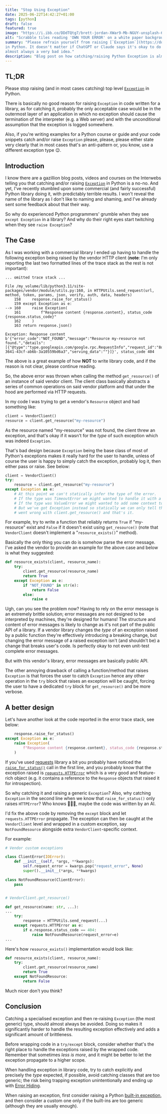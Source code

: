 ```yaml
---
title: "Stop Using Exception"
date: 2025-06-22T14:42:27+01:00
tags: [python]
draft: false
featured: true
image: "https://i.ibb.co/DDdTQtg7/brett-jordan-XWar9-Mb-NGUY-unsplash-65.jpg"
alt: "Scrabble tiles reading 'OWN YOUR ERROR' on a white paper background"
summary: "Please refrain yourself from raising [`Exception`](https://docs.python.org/3/library/exceptions.html#Exception)
in Python. It doesn't matter if ChatGPT or Claude says it's okay to do it, it's
almost always a very bad idea."
description: "Blog post on how catching/raising Python Exception is almost always a bad idea."
---
```



TL;DR
-----

Please stop raising (and in most cases catching) top level [`Exception`](https://docs.python.org/3/library/exceptions.html#Exception)
in Python.

There is basically no good reason for raising `Exception` in code written for a
library, as for catching it, probably the only acceptable case would be in the
outermost layer of an application in which no exception should cause the
termination of the interpreter (e.g. a Web server) and with the unconditional
assumption that the exception is logged somewhere.

Also, if you're writing examples for a Python course or guide and your
code snippets catch and/or raise `Exception` please, please, please either state
very clearly that in most cases that's an anti-pattern or, you know, use a
different exception type 😉.


Introduction
------------

I know there are a gazillion blog posts, videos and courses on the Interwebs
telling you that catching and/or raising [`Exception`](https://docs.python.org/3/library/exceptions.html#Exception)
in Python is a no-no. And yet, I've recently stumbled upon some commercial (and
fairly successful) Python library doing it, with predictably terrible results. I
won't reveal the name of the library as I don't like to naming and shaming, and
I've already sent some feedback about that their way.

So why do experienced Python programmers' grumble when they see `except
Exception` in a library? And why do their right eyes start twitching when they
see `raise Exception`?


The Case
--------

As I was working with a commercial library I ended up having to handle the following
exception being raised by the vendor HTTP client (**note**: I'm only reporting the
last two formatted lines of the trace stack as the rest is not important):

```
... omitted trace stack ...

File /my_volume/lib/python3.11/site-packages/vendor/module/utils.py:160, in HTTPUtils.send_request(url, method, token, params, json, verify, auth, data, headers)
    158     response.raise_for_status()
    159 except Exception as e:
--> 160     raise Exception(
    161         f"Response content {response.content}, status_code {response.status_code}"
    162     )
    163 return response.json()

Exception: Response content b'{"error_code":"NOT_FOUND","message":"Resource my-resource not found.","details":[{"@type":"type.googleapis.com/google.rpc.RequestInfo","request_id":"8da16872-3641-43cf-ab6b-3a10559bd6a3","serving_data":""}]}', status_code 404
```

The above is a great example of how **NOT** to write library code, and if the
reason is not clear, please continue reading.

So, the above error was thrown when calling the method `get_resource()` of an
instance of said vendor client. The client class basically abstracts a series of
common operations on said vendor platform and that under the hood are performed
via HTTP requests.

In my code I was trying to get a vendor's `Resource` object and had something like:

```python
client = VendorClient()
resource = client.get_resource("my-resource")
```

As the resource named "my-resource" was not found, the client threw an
exception, and that's okay if it wasn't for the *type* of such exception which
was indeed `Exception`.

That's bad design because `Exception` being the base class of most of Python's
exceptions makes it really hard for the user to handle, unless of course the
user is happy to simply catch the exception, probably log it, then either pass
or raise. See below:

```python
client = VendorClient()
try:
    resource = client.get_resource("my-resource")
except Exception as e:
    # At this point we can't statically infer the type of the error.
    # If the type was TimeoutError we might wanted to handle it with a retry...
    # If the type was ValueError we might wanted to add some context to it and re-raise...
    # But we've got Exception instead so statically we can only tell that something
    # went wrong with client.get_resource() and that's it.
```

For example, try to write a function that reliably returns `True` if
"my-resource" exist and `False` if it doesn't exist using `get_resource()`
(note that `VendorClient` doesn't implement a "`resource_exists()`" method).

Basically the only thing you can do is somehow parse the error message. I've
asked the vendor to provide an example for the above case and below is what they
suggested:

```python
def resource_exists(client, resource_name):
    try:
        client.get_resource(resource_name)
        return True
    except Exception as e:
        if "NOT_FOUND" in str(e):
            return False
        else:
            raise e
```

Ugh, can you see the problem now? Having to rely on the error message is an
extremely brittle solution; error messages are not designed to be interpreted
by machines, they're designed for humans! The structure and content of error
messages is likely to change as it's not part of the public API of a library. If
a vendor library changes the *type* of an exception raised by a public function
they're effectively introducing a breaking change, but changing the error
message of a raised exception isn't (and shouldn't be) a change that breaks
user's code. Is perfectly okay to not even unit-test complete error messages.

But with this vendor's library, error messages are basically public API.

The other annoying drawback of calling a function/method that raises `Exception`
is that forces the user to catch `Exception` hence any other operation in
the `try` block that raises an exception will be caught, forcing the user to
have a dedicated `try` block for `get_resource()` and be more verbose.


A better design
---------------

Let's have another look at the code reported in the error trace stack, see below:

```python
    response.raise_for_status()
except Exception as e:
    raise Exception(
        f"Response content {response.content}, status_code {response.status_code}"
    )
```

If you've used [requests](https://requests.readthedocs.io/en/latest/)
library a bit you probably have noticed the
[`raise_for_status()`](https://requests.readthedocs.io/en/latest/api/#requests.Response.raise_for_status)
call in the first line, and you probably know that the exception raised is
[`requests.HTTPError`](https://requests.readthedocs.io/en/latest/_modules/requests/exceptions/#HTTPError)
which is a very good and feature-rich object (e.g. it contains a reference to
the `Response` objects that raised it for introspection).

So why catching it and raising a generic `Exception`? Also, why catching
`Exception` in the second line when we know that `raise_for_status()` only
raises `HTTPError`? Who knows 🤷🏻‍♂️, maybe the code was written by an AI.

I'd fix the above code by removing the `except` block and let
`requests.HTTPError` propagate. The exception can then be caught at the
`VendorClient` level and wrapped in a custom exception, say `NotFoundResource`
alongside extra `VendorClient`-specific context.

For example:

```python
# Vendor custom exceptions

class ClientError(IOError):
    def __init__(self, *args, **kwargs):
        self.request_error = kwargs.pop("request_error", None)
        super().__init__(*args, **kwargs)

class NotFoundResource(ClientError):
    pass


# VendorClient.get_resource()

def get_resource(name: str, ...):
...
    try:
        response = HTTPUtils.send_request(...)
    except requests.HTTPError as e:
        if e.response.status_code == 404:
            raise NotFoundResource(request_error=e)
...
```

Here's how `resource_exists()` implementation would look like:

```python
def resource_exists(client, resource_name):
    try:
        client.get_resource(resource_name)
        return True
    except NotFoundResource:
        return False
```

Much nicer don't you think?


Conclusion
----------

Catching a specialised exception and then re-raising `Exception` (the most
generic) type, should almost always be avoided. Doing so makes it significantly
harder to handle the resulting exception effectively and adds a significant
amount of brittleness.

Before wrapping code in a `try/except` block, consider whether that's the right
place to handle the exceptions raised by the wrapped code. Remember that
sometimes *less is more*, and it might be better to let the exception propagate
to a higher scope.

When handling exception in library code, try to catch explicitly and precisely
the *type* expected, if possible, avoid catching classes that are too generic;
the risk being trapping exception unintentionally and ending up with
[Error Hiding](https://en.wikipedia.org/wiki/Error_hiding).

When raising an exception, first consider raising a Python
[built-in exception](https://docs.python.org/3/library/exceptions.html#exception-hierarchy),
and then consider a custom one only if the built-ins are too generic (although
they are usually enough).
